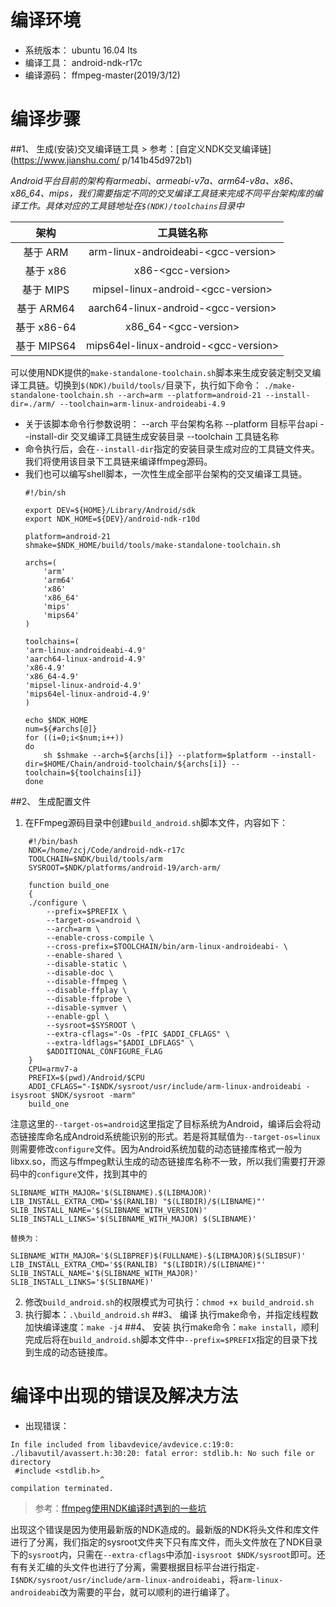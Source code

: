 # 编译环境
* 系统版本： ubuntu 16.04 lts
* 编译工具： android-ndk-r17c
* 编译源码： ffmpeg-master(2019/3/12)

# 编译步骤

##1、 生成(安装)交叉编译链工具
	> 参考：[自定义NDK交叉编译链](https://www.jianshu.com/  p/141b45d972b1)  

*Android平台目前的架构有armeabi、armeabi-v7a、arm64-v8a、x86、x86_64、mips，我们需要指定不同的交叉编译工具链来完成不同平台架构库的编译工作。具体对应的工具链地址在`$(NDK)/toolchains`目录中*  

| 架构 | 工具链名称 |
| :----: | :----: |
| 基于 ARM | arm-linux-androideabi-&lt;gcc-version&gt; |
| 基于 x86 | x86-&lt;gcc-version&gt; |
| 基于 MIPS | mipsel-linux-android-&lt;gcc-version&gt; |
| 基于 ARM64 | aarch64-linux-android-&lt;gcc-version&gt; |
| 基于 x86-64 | x86_64-&lt;gcc-version&gt; |
| 基于 MIPS64 | mips64el-linux-android-&lt;gcc-version&gt; |

可以使用NDK提供的`make-standalone-toolchain.sh`脚本来生成安装定制交叉编译工具链。切换到`$(NDK)/build/tools/`目录下，执行如下命令：
	```./make-standalone-toolchain.sh --arch=arm --platform=android-21 --install-dir=./arm/ --toolchain=arm-linux-androideabi-4.9```  
- 关于该脚本命令行参数说明：
	--arch 平台架构名称
	--platform 目标平台api
	--install-dir 交叉编译工具链生成安装目录
	--toolchain 工具链名称
- 命令执行后，会在`--install-dir`指定的安装目录生成对应的工具链文件夹。我们将使用该目录下工具链来编译ffmpeg源码。  
- 我们也可以编写shell脚本，一次性生成全部平台架构的交叉编译工具链。
	```
	#!/bin/sh

	export DEV=${HOME}/Library/Android/sdk
	export NDK_HOME=${DEV}/android-ndk-r10d

	platform=android-21
	shmake=$NDK_HOME/build/tools/make-standalone-toolchain.sh

	archs=(
    	'arm'
    	'arm64'
    	'x86'
    	'x86_64'
    	'mips'
    	'mips64'
	)

	toolchains=(
    'arm-linux-androideabi-4.9'
    'aarch64-linux-android-4.9'
    'x86-4.9'
    'x86_64-4.9'
    'mipsel-linux-android-4.9'
    'mips64el-linux-android-4.9'
	)

	echo $NDK_HOME
	num=${#archs[@]}
	for ((i=0;i<$num;i++))
	do
   		sh $shmake --arch=${archs[i]} --platform=$platform --install-dir=$HOME/Chain/android-toolchain/${archs[i]} --toolchain=${toolchains[i]}
	done
	```
##2、 生成配置文件  
1. 在FFmpeg源码目录中创建`build_android.sh`脚本文件，内容如下：
```
	#!/bin/bash
	NDK=/home/zcj/Code/android-ndk-r17c
	TOOLCHAIN=$NDK/build/tools/arm
	SYSROOT=$NDK/platforms/android-19/arch-arm/
	
	function build_one
	{
	./configure \
	    --prefix=$PREFIX \
	    --target-os=android \
	    --arch=arm \
	    --enable-cross-compile \
	    --cross-prefix=$TOOLCHAIN/bin/arm-linux-androideabi- \
	    --enable-shared \
	    --disable-static \
	    --disable-doc \
	    --disable-ffmpeg \
	    --disable-ffplay \
	    --disable-ffprobe \
	    --disable-symver \
	    --enable-gpl \
	    --sysroot=$SYSROOT \
	    --extra-cflags="-Os -fPIC $ADDI_CFLAGS" \
	    --extra-ldflags="$ADDI_LDFLAGS" \
	    $ADDITIONAL_CONFIGURE_FLAG
	}
	CPU=armv7-a
	PREFIX=$(pwd)/Android/$CPU
	ADDI_CFLAGS="-I$NDK/sysroot/usr/include/arm-linux-androideabi -isysroot $NDK/sysroot -marm"
	build_one
```
注意这里的`--target-os=android`这里指定了目标系统为Android，编译后会将动态链接库命名成Android系统能识别的形式。若是将其赋值为`--target-os=linux`则需要修改`configure`文件。因为Android系统加载的动态链接库格式一般为libxx.so，而这与ffmpeg默认生成的动态链接库名称不一致，所以我们需要打开源码中的`configure`文件，找到其中的
```
SLIBNAME_WITH_MAJOR='$(SLIBNAME).$(LIBMAJOR)'
LIB_INSTALL_EXTRA_CMD='$$(RANLIB) "$(LIBDIR)/$(LIBNAME)"'
SLIB_INSTALL_NAME='$(SLIBNAME_WITH_VERSION)'
SLIB_INSTALL_LINKS='$(SLIBNAME_WITH_MAJOR) $(SLIBNAME)'
```

	替换为：
```
SLIBNAME_WITH_MAJOR='$(SLIBPREF)$(FULLNAME)-$(LIBMAJOR)$(SLIBSUF)'
LIB_INSTALL_EXTRA_CMD='$$(RANLIB) "$(LIBDIR)/$(LIBNAME)"'
SLIB_INSTALL_NAME='$(SLIBNAME_WITH_MAJOR)'
SLIB_INSTALL_LINKS='$(SLIBNAME)'
```
2. 修改`build_android.sh`的权限模式为可执行：`chmod +x build_android.sh`
3. 执行脚本：`.\build_android.sh`
##3、 编译
执行make命令，并指定线程数加快编译速度：`make -j4`
##4、 安装
执行make命令：`make install`，顺利完成后将在`build_android.sh`脚本文件中`--prefix=$PREFIX`指定的目录下找到生成的动态链接库。

# 编译中出现的错误及解决方法
- 出现错误：
```
In file included from libavdevice/avdevice.c:19:0:
./libavutil/avassert.h:30:20: fatal error: stdlib.h: No such file or directory
 #include <stdlib.h>
                    ^
compilation terminated.
```
> 参考：[ffmpeg使用NDK编译时遇到的一些坑](https://blog.csdn.net/luo0xue/article/details/80048847)  

出现这个错误是因为使用最新版的NDK造成的。最新版的NDK将头文件和库文件进行了分离，我们指定的sysroot文件夹下只有库文件，而头文件放在了NDK目录下的`sysroot`内，只需在`--extra-cflags`中添加`-isysroot $NDK/sysroot`即可。还有有关汇编的头文件也进行了分离，需要根据目标平台进行指定`-I$NDK/sysroot/usr/include/arm-linux-androideabi`，将`arm-linux-androideabi`改为需要的平台，就可以顺利的进行编译了。
